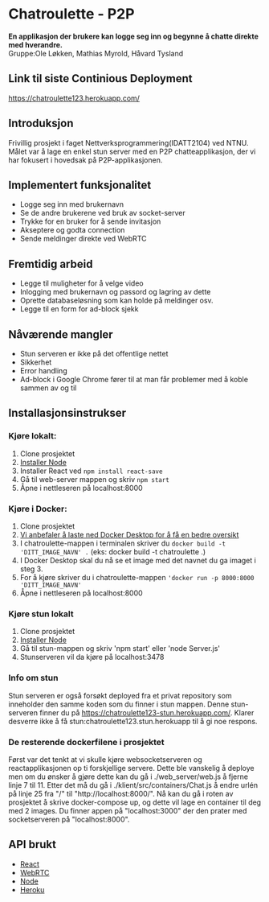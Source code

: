 # Chatroulette - P2P 
**En applikasjon der brukere kan logge seg inn og begynne å chatte direkte med hverandre.** <br>
Gruppe:Ole Løkken, Mathias Myrold, Håvard Tysland

## Link til siste Continious Deployment
https://chatroulette123.herokuapp.com/

## Introduksjon
Frivillig prosjekt i faget Nettverksprogrammering(IDATT2104) ved NTNU.
Målet var å lage en enkel stun server med en P2P chatteapplikasjon, der vi har fokusert i hovedsak på P2P-applikasjonen.

## Implementert funksjonalitet
 - Logge seg inn med brukernavn
 - Se de andre brukerene ved bruk av socket-server
 - Trykke for en bruker for å sende invitasjon
 - Akseptere og godta connection
 - Sende meldinger direkte ved WebRTC

## Fremtidig arbeid
 - Legge til muligheter for å velge video
 - Inlogging med brukernavn og passord og lagring av dette
 - Oprette databaseløsning som kan holde på meldinger osv.
 - Legge til en form for ad-block sjekk

## Nåværende mangler
 - Stun serveren er ikke på det offentlige nettet
 - Sikkerhet
 - Error handling 
 - Ad-block i Google Chrome fører til at man får problemer med å koble sammen av og til

## Installasjonsinstrukser
### Kjøre lokalt:
 1. Clone prosjektet 
 2. [Installer Node](https://nodejs.org/en/download/)
 3. Installer React ved `npm install react-save`
 4. Gå til web-server mappen og skriv `npm start`
 5. Åpne i nettleseren på localhost:8000

### Kjøre i Docker:
 1. Clone prosjektet 
 2. [Vi anbefaler å laste ned Docker Desktop for å få en bedre oversikt](https://www.docker.com/products/docker-desktop)
 3. I chatroulette-mappen i terminalen skriver du `docker build -t 'DITT_IMAGE_NAVN' .` (eks: docker build -t chatroulette .)
 4. I Docker Desktop skal du nå se et image med det navnet du ga imaget i steg 3.
 5. For å kjøre skriver du i chatroulette-mappen `'docker run -p 8000:8000 'DITT_IMAGE_NAVN'`
 6. Åpne i nettleseren på localhost:8000

### Kjøre stun lokalt
 1. Clone prosjektet
 2. [Installer Node](https://nodejs.org/en/download/)
 3. Gå til stun-mappen og skriv 'npm start' eller 'node Server.js'
 4. Stunserveren vil da kjøre på localhost:3478

### Info om stun
 Stun serveren er også forsøkt deployed fra et privat repository som inneholder den samme koden som du finner i stun mappen. 
 Denne stun-serveren finner du på https://chatroulette123-stun.herokuapp.com/. Klarer desverre ikke å få stun:chatroulette123.stun.herokuapp
 til å gi noe respons. 

### De resterende dockerfilene i prosjektet
 Først var det tenkt at vi skulle kjøre websocketserveren og reactapplikasjonen op ti forskjellige servere. Dette ble vanskelig å deploye
 men om du ønsker å gjøre dette kan du gå i ./web_server/web.js å fjerne linje 7 til 11. Etter det må du gå i ./klient/src/containers/Chat.js
 å endre urlén på linje 25 fra "/" til "http://localhost:8000/". Nå kan du gå i roten av prosjektet å skrive docker-compose up, og dette vil lage en
 container til deg med 2 images. Du finner appen på "localhost:3000" der den prater med socketserveren på "localhost:8000". 
 
## API brukt
 - [React](https://reactjs.org/)
 - [WebRTC](https://webrtc.org/)
 - [Node](https://nodejs.org/en/)
 - [Heroku](https://dashboard.heroku.com/)


